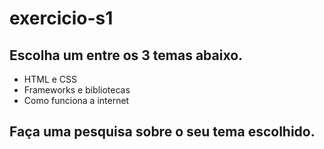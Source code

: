 # exercicio-s1

## Escolha um entre os 3 temas abaixo.
   - HTML e CSS
   - Frameworks e bibliotecas
   - Como funciona a internet

## Faça uma pesquisa sobre o seu tema escolhido.
